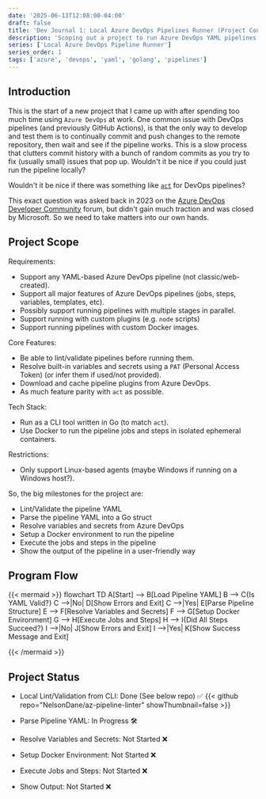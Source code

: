 ```yaml
---
date: '2025-06-13T12:08:00-04:00'
draft: false
title: 'Dev Journal 1: Local Azure DevOps Pipelines Runner (Project Concept)'
description: 'Scoping out a project to run Azure DevOps YAML pipelines locally'
series: ['Local Azure DevOps Pipeline Runner']
series_order: 1
tags: ['azure', 'devops', 'yaml', 'golang', 'pipelines']
---
```


## Introduction
This is the start of a new project that I came up with after spending too much time using `Azure DevOps` at work. One common issue with DevOps pipelines (and previously GitHub Actions), is that the only way to develop and test them is to continually commit and push changes to the remote repository, then wait and see if the pipeline works. This is a slow process that clutters commit history with a bunch of random commits as you try to fix (usually small) issues that pop up. Wouldn't it be nice if you could just run the pipeline locally?

Wouldn't it be nice if there was something like [`act`](https://github.com/nektos/act) for DevOps pipelines?

This exact question was asked back in 2023 on the [Azure DevOps Developer Community](https://developercommunity.visualstudio.com/t/Ability-to-run-Azure-DevOps-pipeline-loc/10366436?space=41&q=Ability+to+build+%26+run+windows+wpf+applications) forum, but didn't gain much traction and was closed by Microsoft. So we need to take matters into our own hands.

## Project Scope
Requirements:
- Support any YAML-based Azure DevOps pipeline (not classic/web-created).
- Support all major features of Azure DevOps pipelines (jobs, steps, variables, templates, etc).
- Possibly support running pipelines with multiple stages in parallel.
- Support running with custom plugins (e.g. `node` scripts)
- Support running pipelines with custom Docker images.

Core Features:
- Be able to lint/validate pipelines before running them.
- Resolve built-in variables and secrets using a `PAT` (Personal Access Token) (or infer them if used/not provided).
- Download and cache pipeline plugins from Azure DevOps.
- As much feature parity with `act` as possible.

Tech Stack:
- Run as a CLI tool written in Go (to match `act`).
- Use Docker to run the pipeline jobs and steps in isolated ephemeral containers.

Restrictions:
- Only support Linux-based agents (maybe Windows if running on a Windows host?).

So, the big milestones for the project are:
- Lint/Validate the pipeline YAML
- Parse the pipeline YAML into a Go struct
- Resolve variables and secrets from Azure DevOps
- Setup a Docker environment to run the pipeline
- Execute the jobs and steps in the pipeline
- Show the output of the pipeline in a user-friendly way

## Program Flow
{{< mermaid >}}
flowchart TD
    A[Start] --> B[Load Pipeline YAML]
    B --> C{Is YAML Valid?}
    C -->|No| D[Show Errors and Exit]
    C -->|Yes| E[Parse Pipeline Structure]
    E --> F[Resolve Variables and Secrets]
    F --> G[Setup Docker Environment]
    G --> H[Execute Jobs and Steps]
    H --> I{Did All Steps Succeed?}
    I -->|No| J[Show Errors and Exit]
    I -->|Yes| K[Show Success Message and Exit]

{{< /mermaid >}}

## Project Status
- Local Lint/Validation from CLI: Done (See below repo) ✅
{{< github repo="NelsonDane/az-pipeline-linter" showThumbnail=false >}}

- Parse Pipeline YAML: In Progress 🛠️
- Resolve Variables and Secrets: Not Started ❌
- Setup Docker Environment: Not Started ❌
- Execute Jobs and Steps: Not Started ❌
- Show Output: Not Started ❌
